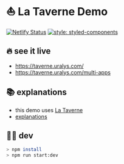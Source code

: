 # ⛵ La Taverne Demo

[![Netlify Status](https://api.netlify.com/api/v1/badges/cc9cce55-82a6-413b-b7e5-03d2df29df3f/deploy-status)](https://app.netlify.com/sites/taverne/deploys) [![style: styled-components](https://img.shields.io/badge/-%F0%9F%92%85%20styled--components-orange.svg?colorB=415)](https://github.com/styled-components/styled-components)

## 🔥 see it live

- <https://taverne.uralys.com/>
- <https://taverne.uralys.com/multi-apps>

## 📚 explanations

- this demo uses [La Taverne](https://github.com/uralys/taverne)
- [explanations](./docs/explanations.md)

## 🧑‍🚀 dev

```sh
> npm install
> npm run start:dev
```
